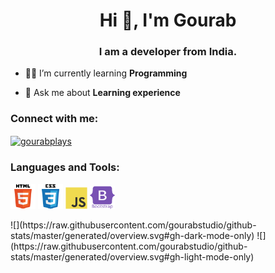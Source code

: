 <h1 align="center">Hi 👋, I'm Gourab</h1>
<h3 align="center">I am a developer from India.</h3>

- 👨‍💻 I’m currently learning **Programming**

- 💬 Ask me about **Learning experience**

<h3 align="left">Connect with me:</h3>
<p align="left">
<a href="https://twitter.com/gourabplays" target="blank"><img align="center" src="https://raw.githubusercontent.com/rahuldkjain/github-profile-readme-generator/master/src/images/icons/Social/twitter.svg" alt="gourabplays" height="30" width="40" /></a>
</p>

<h3 align="left">Languages and Tools:</h3>
<p align="left"> 
<img src="https://raw.githubusercontent.com/devicons/devicon/master/icons/html5/html5-original-wordmark.svg" alt="html5" width="40" height="40"/>
<img src="https://raw.githubusercontent.com/devicons/devicon/master/icons/css3/css3-original-wordmark.svg" alt="css3" width="40" height="40"/>
<img src="https://raw.githubusercontent.com/devicons/devicon/master/icons/javascript/javascript-original.svg" alt="javascript" width="35" height="35"/>
<img src="https://raw.githubusercontent.com/devicons/devicon/master/icons/bootstrap/bootstrap-plain-wordmark.svg" alt="bootstrap" width="40" height="37"/>
</p>
![](https://raw.githubusercontent.com/gourabstudio/github-stats/master/generated/overview.svg#gh-dark-mode-only)
![](https://raw.githubusercontent.com/gourabstudio/github-stats/master/generated/overview.svg#gh-light-mode-only)
